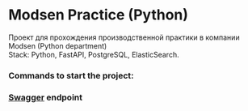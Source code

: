 # Modsen Practice (Python)
Проект для прохождения производственной практики в компании Modsen (Python department) <br /> 
Stack: Python, FastAPI, PostgreSQL, ElasticSearch.

### Commands to start the project:

[//]: # (`docker-compose up -d` - to start containers with fastapi && postgresql <br /> )

### [Swagger](http://127.0.0.1:8000/docs) endpoint
